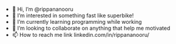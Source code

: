 - 👋 Hi, I’m @rippananooru
- 👀 I’m interested in something fast like superbike!
- 🌱 I’m currently learning programming while working
- 💞️ I’m looking to collaborate on anything that help me motivated
- 📫 How to reach me link linkedin.com/in/rippananooru/

<!---
rippananooru/rippananooru is a ✨ special ✨ repository because its `README.md` (this file) appears on your GitHub profile.
You can click the Preview link to take a look at your changes.
--->
